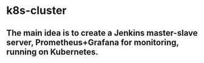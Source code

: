 # k8s-cluster

## The main idea is to create a Jenkins master-slave server, Prometheus+Grafana for monitoring, running on Kubernetes. 

